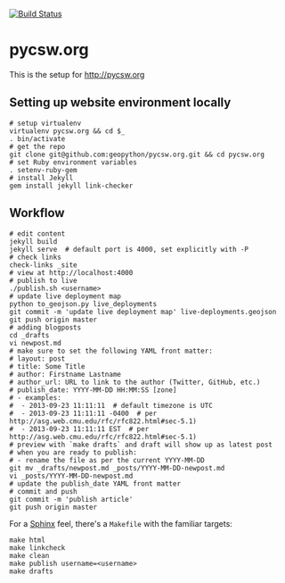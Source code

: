 
[![Build Status](https://travis-ci.org/geopython/pycsw.org.png)](https://travis-ci.org/geopython/pycsw.org)

pycsw.org
=========

This is the setup for http://pycsw.org

Setting up website environment locally
--------------------------------------

    # setup virtualenv
    virtualenv pycsw.org && cd $_
    . bin/activate
    # get the repo
    git clone git@github.com:geopython/pycsw.org.git && cd pycsw.org
    # set Ruby environment variables
    . setenv-ruby-gem
    # install Jekyll
    gem install jekyll link-checker

Workflow
--------

    # edit content
    jekyll build
    jekyll serve  # default port is 4000, set explicitly with -P 
    # check links
    check-links _site
    # view at http://localhost:4000
    # publish to live
    ./publish.sh <username>
    # update live deployment map
    python to_geojson.py live_deployments
    git commit -m 'update live deployment map' live-deployments.geojson
    git push origin master
    # adding blogposts
    cd _drafts
    vi newpost.md
    # make sure to set the following YAML front matter:
    # layout: post
    # title: Some Title
    # author: Firstname Lastname
    # author_url: URL to link to the author (Twitter, GitHub, etc.)
    # publish_date: YYYY-MM-DD HH:MM:SS [zone]
    # - examples:
    #  - 2013-09-23 11:11:11  # default timezone is UTC
    #  - 2013-09-23 11:11:11 -0400  # per http://asg.web.cmu.edu/rfc/rfc822.html#sec-5.1)
    #  - 2013-09-23 11:11:11 EST  # per http://asg.web.cmu.edu/rfc/rfc822.html#sec-5.1)
    # preview with `make drafts` and draft will show up as latest post
    # when you are ready to publish:
    # - rename the file as per the current YYYY-MM-DD
    git mv _drafts/newpost.md _posts/YYYY-MM-DD-newpost.md
    vi _posts/YYYY-MM-DD-newpost.md
    # update the publish_date YAML front matter
    # commit and push
    git commit -m 'publish article'
    git push origin master

For a [Sphinx](http://sphinx-doc.org/) feel, there's a `Makefile` with
the familiar targets:

    make html
    make linkcheck
    make clean
    make publish username=<username>
    make drafts
